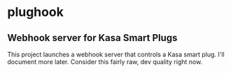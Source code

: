 # plughook

## Webhook server for Kasa Smart Plugs

This project launches a webhook server that controls a Kasa smart plug. I'll document more later. Consider this fairly raw, dev quality right now.

